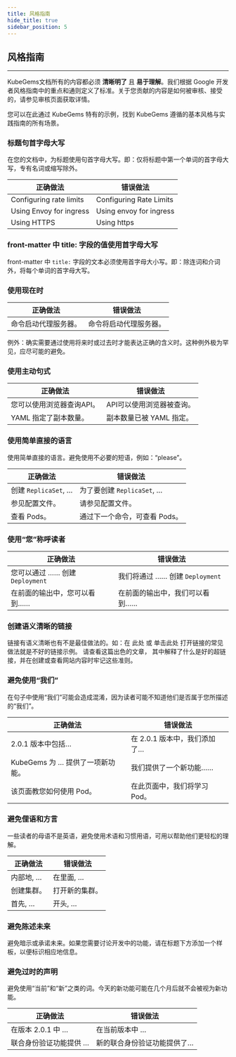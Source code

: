 ```yaml
---
title: 风格指南
hide_title: true
sidebar_position: 5
---
```


## 风格指南

---

KubeGems文档所有的内容都必须 **清晰明了** 且 **易于理解**。我们根据 Google 开发者风格指南中的重点和通则定义了标准。关于您贡献的内容是如何被审核、接受的，请参见审核页面获取详情。

您可以在此通过 KubeGems 特有的示例，找到 KubeGems 遵循的基本风格与实践指南的所有场景。

### 标题句首字母大写

在您的文档中，为标题使用句首字母大写。即：仅将标题中第一个单词的首字母大写，专有名词或缩写除外。

| 正确做法|	错误做法|
| --- | --- |
|Configuring rate limits	|Configuring Rate Limits|
|Using Envoy for ingress	|Using envoy for ingress|
|Using HTTPS	|Using https|

### front-matter 中 title: 字段的值使用首字母大写

front-matter 中 `title:` 字段的文本必须使用首字母大小写。即：除连词和介词外，将每个单词的首字母大写。

### 使用现在时

|正确做法|	错误做法|
| --- | --- |
|命令启动代理服务器。	|命令将启动代理服务器。|

例外：确实需要通过使用将来时或过去时才能表达正确的含义时。这种例外极为罕见，应尽可能的避免。

### 使用主动句式

|正确做法|	错误做法|
| --- | --- |
|您可以使用浏览器查询API。|	API可以使用浏览器被查询。|
|YAML 指定了副本数量。|	副本数量已被 YAML 指定。|

### 使用简单直接的语言
使用简单直接的语言。避免使用不必要的短语，例如：“please”。

|正确做法	|错误做法|
| --- | --- |
|创建 `ReplicaSet`, …	|为了要创建 `ReplicaSet`, …|
|参见配置文件。	|请参见配置文件。|
|查看 Pods。|	通过下一个命令，可查看 Pods。|

### 使用“您”称呼读者

|正确做法	|错误做法|
| --- | --- |
|您可以通过 …… 创建 `Deployment`	|我们将通过 …… 创建 `Deployment` |
|在前面的输出中，您可以看到……	|在前面的输出中，我们可以看到……|

### 创建语义清晰的链接

链接有语义清晰也有不是最佳做法的。如：在 此处 或 单击此处 打开链接的常见做法就是不好的链接示例。 请查看这篇出色的文章， 其中解释了什么是好的超链接，并在创建或查看网站内容时牢记这些准则。

### 避免使用“我们”

在句子中使用“我们”可能会造成混淆，因为读者可能不知道他们是否属于您所描述的“我们”。

|正确做法|	错误做法|
| --- | --- |
|2.0.1 版本中包括…	|在 2.0.1 版本中，我们添加了…|
|KubeGems 为 … 提供了一项新功能。|	我们提供了一个新功能……|
|该页面教您如何使用 Pod。	|在此页面中，我们将学习 Pod。|

### 避免俚语和方言

一些读者的母语不是英语，避免使用术语和习惯用语，可用以帮助他们更轻松的理解。

|正确做法|	错误做法|
| --- | --- |
|内部地, …	|在里面, …|
|创建集群。	|打开新的集群。|
|首先, …	|开头, …|

### 避免陈述未来

避免暗示或承诺未来。如果您需要讨论开发中的功能，请在标题下方添加一个样板，以便标识相应地信息。

### 避免过时的声明

避免使用“当前”和“新”之类的词。今天的新功能可能在几个月后就不会被视为新功能。

|正确做法	|错误做法|
| --- | --- |
|在版本 2.0.1 中 …|	在当前版本中 …|
|联合身份验证功能提供 …|	新的联合身份验证功能提供了…|

